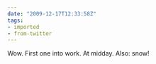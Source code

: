 ```yaml
---
date: "2009-12-17T12:33:58Z"
tags:
- imported
- from-twitter
---
```

Wow. First one into work. At midday. Also: snow!

